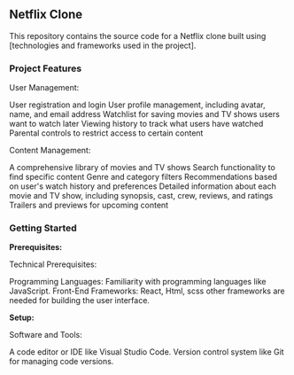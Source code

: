 ## Netflix Clone

This repository contains the source code for a Netflix clone built using [technologies and frameworks used in the project].

### Project Features

User Management:

User registration and login
User profile management, including avatar, name, and email address
Watchlist for saving movies and TV shows users want to watch later
Viewing history to track what users have watched
Parental controls to restrict access to certain content

Content Management:

A comprehensive library of movies and TV shows
Search functionality to find specific content
Genre and category filters
Recommendations based on user's watch history and preferences
Detailed information about each movie and TV show, including synopsis, cast, crew, reviews, and ratings
Trailers and previews for upcoming content

### Getting Started

**Prerequisites:**

Technical Prerequisites:

Programming Languages: Familiarity with programming languages like JavaScript.
Front-End Frameworks: React, Html, scss other frameworks are needed for building the user interface.

**Setup:**

Software and Tools:

A code editor or IDE like Visual Studio Code.
Version control system like Git for managing code versions.
